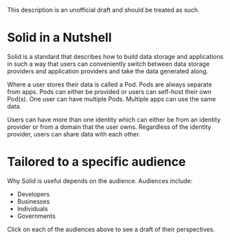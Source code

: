This description is an unofficial draft and should be treated as such. 

# Solid in a Nutshell

Solid is a standard that describes how to build data storage and applications in such a way that users can conveniently switch between data storage providers and application providers and take the data generated along. 

Where a user stores their data is called a Pod. Pods are always separate from apps. Pods can either be provided or users can self-host their own Pod(s). One user can have multiple Pods. Multiple apps can use the same data.

Users can have more than one identity which can either be from an identity provider or from a domain that the user owns. Regardless of the identity provider, users can share data with each other. 

# Tailored to a specific audience

Why Solid is useful depends on the audience. Audiences include: 

* Developers 
* Businesses
* Individuals
* Governments

Click on each of the audiences above to see a draft of their perspectives. 
